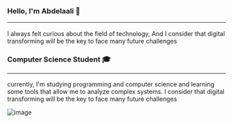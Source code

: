 ### Hello, I'm Abdelaali 👋<hr>
I always felt curious about the field of technology, And I consider that digital transforming will be the key to face many future challenges

### Computer Science Student :mortar_board:<hr>
currently, I'm studying programming and computer science and learning some tools that allow me to analyze complex systems. I consider that digital transforming will be the key to face many future challenges

![image](https://i.imgur.com/hbwJzEA.png)
<!--
**abdlalisalmi/abdlalisalmi** is a ✨ _special_ ✨ repository because its `README.md` (this file) appears on your GitHub profile.

Here are some ideas to get you started:

- 🔭 I’m currently working on ...
- 🌱 I’m currently learning ...
- 👯 I’m looking to collaborate on ...
- 🤔 I’m looking for help with ...
- 💬 Ask me about ...
- 📫 How to reach me: ...
- 😄 Pronouns: ...
- ⚡ Fun fact: ...
-->
